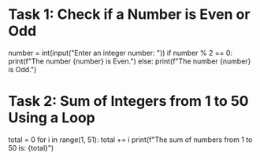 # Task 1: Check if a Number is Even or Odd

number = int(input("Enter an integer number: "))
if number % 2 == 0:
    print(f"The number {number} is Even.")
else:
    print(f"The number {number} is Odd.")
    
    
  # Task 2: Sum of Integers from 1 to 50 Using a Loop

total = 0
for i in range(1, 51):
    total += i
print(f"The sum of numbers from 1 to 50 is: {total}")
